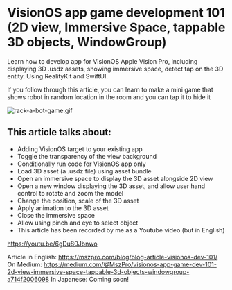 # VisionOS app game development 101 (2D view, Immersive Space, tappable 3D objects, WindowGroup)

Learn how to develop app for VisionOS Apple Vision Pro, including displaying 3D .usdz assets, showing immersive space, detect tap on the 3D entity. Using RealityKit and SwiftUI.

If you follow through this article, you can learn to make a mini game that shows robot in random location in the room and you can tap it to hide it

![rack-a-bot-game.gif](https://article-images.mszpro.com/rack-a-bot-game-compressed.gif)

## This article talks about:
- Adding VisionOS target to your existing app
- Toggle the transparency of the view background
- Conditionally run code for VisionOS app only
- Load 3D asset (a .usdz file) using asset bundle
- Open an immersive space to display the 3D asset alongside 2D view
- Open a new window displaying the 3D asset, and allow user hand control to rotate and zoom the model
- Change the position, scale of the 3D asset
- Apply animation to the 3D asset
- Close the immersive space
- Allow using pinch and eye to select object
- This article has been recorded by me as a Youtube video (but in English)

https://youtu.be/6gDu80Jbnwo

Article in English: https://mszpro.com/blog/blog-article-visionos-dev-101/
On Medium: https://medium.com/@MszPro/visionos-app-game-dev-101-2d-view-immersive-space-tappable-3d-objects-windowgroup-a714f2006098
In Japanese: Coming soon!
